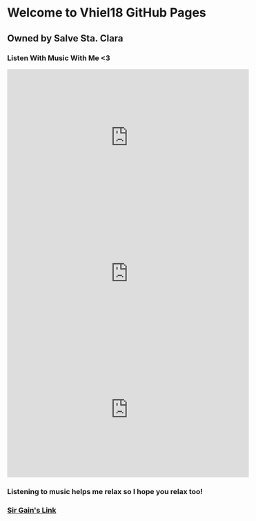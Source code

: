 # Welcome to Vhiel18 GitHub Pages
## Owned by Salve Sta. Clara

### Listen With Music With Me <3

<iframe width="560" height="315" src="https://www.youtube.com/embed/AEgXyOb3yn4" title="YouTube video player" frameborder="0" allow="accelerometer; autoplay; clipboard-write; encrypted-media; gyroscope; picture-in-picture" allowfullscreen></iframe>

<iframe width="560" height="315" src="https://www.youtube.com/embed/jrxeR2zdQ-A" title="YouTube video player" frameborder="0" allow="accelerometer; autoplay; clipboard-write; encrypted-media; gyroscope; picture-in-picture" allowfullscreen></iframe>

<iframe width="560" height="315" src="https://www.youtube.com/embed/uu5Be_EY73s" title="YouTube video player" frameborder="0" allow="accelerometer; autoplay; clipboard-write; encrypted-media; gyroscope; picture-in-picture" allowfullscreen></iframe>

### Listening to music helps me relax so I hope you relax too!

### [Sir Gain's Link](https://641n.github.io/computer-9/)
